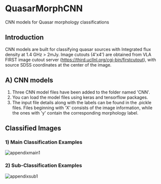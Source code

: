 # QuasarMorphCNN
CNN models for Quasar morphology classifications


## Introduction
CNN models are built for classifying quasar sources with Integrated flux density at 1.4 GHz > 2mJy. Image cutouts (4'x4') are obtained from VLA FIRST image cutout server (https://third.ucllnl.org/cgi-bin/firstcutout), with source SDSS coordinates at the center of the image. 

## A) CNN models
1. Three CNN model files have been added to the folder named 'CNN'.
2. You can load the model files using keras and tensorflow packages.
3. The input file details along with the labels can be found in the .pickle files. Files beginning with 'X' consists of the image information, while the ones with 'y' contain the corresponding morphology label.

## Classified Images

### 1) Main Classification Examples
![appendixmain1](https://user-images.githubusercontent.com/78647966/134183473-0cac426f-30a8-4559-a3f9-21433088ebea.png)

### 2) Sub-Classification Examples
![appendixsub1](https://user-images.githubusercontent.com/78647966/134183485-e581d657-2fcd-45d7-8197-183c671b52bb.png)
